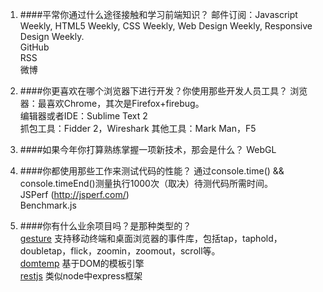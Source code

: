 1. ####平常你通过什么途径接触和学习前端知识？
邮件订阅：Javascript Weekly, HTML5 Weekly, CSS Weekly, Web Design Weekly, Responsive Design Weekly.  
GitHub  
RSS  
微博  

1. ####你更喜欢在哪个浏览器下进行开发？你使用那些开发人员工具？
浏览器：最喜欢Chrome，其次是Firefox+firebug。  
编辑器或者IDE：Sublime Text 2  
抓包工具：Fidder 2，Wireshark
其他工具：Mark Man，F5  

1. ####如果今年你打算熟练掌握一项新技术，那会是什么？
WebGL

1. ####你都使用那些工作来测试代码的性能？
通过console.time() && console.timeEnd()测量执行1000次（取决）待测代码所需时间。  
JSPerf (http://jsperf.com/)  
Benchmark.js  

1. ####你有什么业余项目吗？是那种类型的？  
[gesture](https://github.com/lichangwei/gesture) 
        支持移动终端和桌面浏览器的事件库，包括tap，taphold，doubletap，flick，zoomin，zoomout，scroll等。  
[domtemp](https://github.com/lichangwei/domtemp) 
        基于DOM的模板引擎  
[restjs](https://github.com/lichangwei/restjs)
        类似node中express框架
     